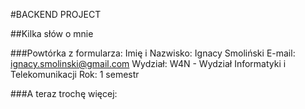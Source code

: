 #BACKEND PROJECT

##Kilka słów o mnie

###Powtórka z formularza:
Imię i Nazwisko: Ignacy Smoliński
E-mail: ignacy.smolinski@gmail.com
Wydział: W4N - Wydział Informatyki i Telekomunikacji
Rok: 1 semestr

###A teraz trochę więcej:
